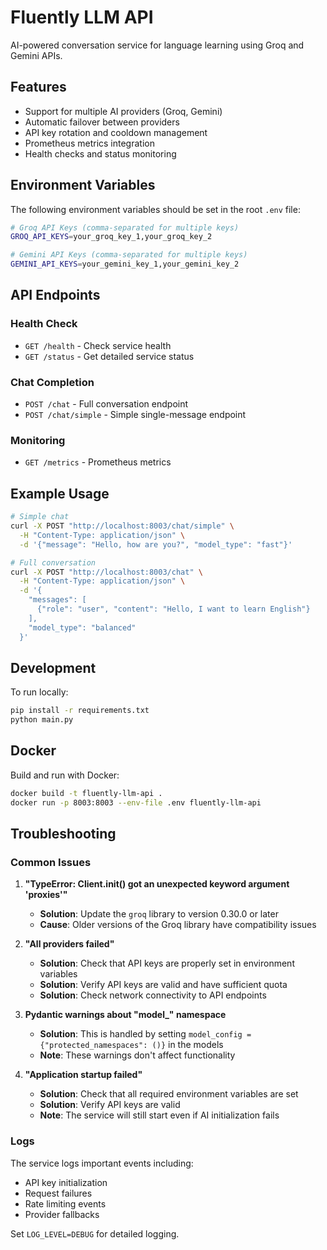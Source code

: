 # Fluently LLM API

AI-powered conversation service for language learning using Groq and Gemini APIs.

## Features

- Support for multiple AI providers (Groq, Gemini)
- Automatic failover between providers
- API key rotation and cooldown management
- Prometheus metrics integration
- Health checks and status monitoring

## Environment Variables

The following environment variables should be set in the root `.env` file:

```bash
# Groq API Keys (comma-separated for multiple keys)
GROQ_API_KEYS=your_groq_key_1,your_groq_key_2

# Gemini API Keys (comma-separated for multiple keys)
GEMINI_API_KEYS=your_gemini_key_1,your_gemini_key_2
```

## API Endpoints

### Health Check
- `GET /health` - Check service health
- `GET /status` - Get detailed service status

### Chat Completion
- `POST /chat` - Full conversation endpoint
- `POST /chat/simple` - Simple single-message endpoint

### Monitoring
- `GET /metrics` - Prometheus metrics

## Example Usage

```bash
# Simple chat
curl -X POST "http://localhost:8003/chat/simple" \
  -H "Content-Type: application/json" \
  -d '{"message": "Hello, how are you?", "model_type": "fast"}'

# Full conversation
curl -X POST "http://localhost:8003/chat" \
  -H "Content-Type: application/json" \
  -d '{
    "messages": [
      {"role": "user", "content": "Hello, I want to learn English"}
    ],
    "model_type": "balanced"
  }'
```

## Development

To run locally:

```bash
pip install -r requirements.txt
python main.py
```

## Docker

Build and run with Docker:

```bash
docker build -t fluently-llm-api .
docker run -p 8003:8003 --env-file .env fluently-llm-api
```

## Troubleshooting

### Common Issues

1. **"TypeError: Client.__init__() got an unexpected keyword argument 'proxies'"**
   - **Solution**: Update the `groq` library to version 0.30.0 or later
   - **Cause**: Older versions of the Groq library have compatibility issues

2. **"All providers failed"**
   - **Solution**: Check that API keys are properly set in environment variables
   - **Solution**: Verify API keys are valid and have sufficient quota
   - **Solution**: Check network connectivity to API endpoints

3. **Pydantic warnings about "model_" namespace**
   - **Solution**: This is handled by setting `model_config = {"protected_namespaces": ()}` in the models
   - **Note**: These warnings don't affect functionality

4. **"Application startup failed"**
   - **Solution**: Check that all required environment variables are set
   - **Solution**: Verify API keys are valid
   - **Note**: The service will still start even if AI initialization fails

### Logs

The service logs important events including:
- API key initialization
- Request failures  
- Rate limiting events
- Provider fallbacks

Set `LOG_LEVEL=DEBUG` for detailed logging.

